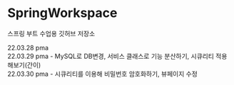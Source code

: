 # SpringWorkspace

스프링 부트 수업용 깃허브 저장소

22.03.28 pma  
22.03.29 pma - MySQL로 DB변경, 서비스 클래스로 기능 분산하기, 시큐리티 적용해보기(간이)  
22.03.30 pma - 시큐리티를 이용해 비밀번호 암호화하기, 뷰페이지 수정

